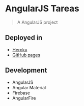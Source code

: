 # AngularJS Tareas

> A AngularJS project

## Deployed in

- [Heroku](https://angularjs-tareas.herokuapp.com/)
- [GitHub pages](https://mayako.github.io/angularjs-tareas)

## Development
- AngularJS
- Angular Material
- Firebase
- AngularFire
